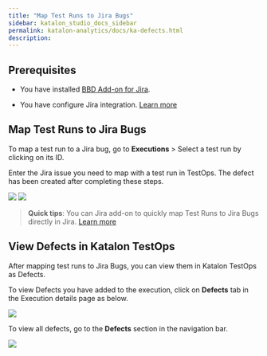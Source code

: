 ```yaml
---
title: "Map Test Runs to Jira Bugs" 
sidebar: katalon_studio_docs_sidebar
permalink: katalon-analytics/docs/ka-defects.html 
description: 
---
```

## Prerequisites

- You have installed [BBD Add-on for Jira](https://marketplace.atlassian.com/apps/1217501/katalon-bdd-test-automation-for-jira?hosting=cloud&tab=overview).

- You have configure Jira integration. [Learn more](https://docs.katalon.com/katalon-analytics/docs/kt-jira-config.html)

## Map Test Runs to Jira Bugs

To  map a test run to a Jira bug, go to **Executions** > Select a test run by clicking on its ID.

Enter the Jira issue you need to map with a test run in TestOps. The defect has been created after completing these steps.

<img src="https://github.com/katalon-studio/docs-images/raw/master/katalon-analytics/docs/ka-integration-jira/test-run-testops.png" width="" height="">

<img src="https://github.com/katalon-studio/docs-images/raw/master/katalon-analytics/docs/ka-integration-jira/linked-test-run.png" width="" height="">

> **Quick tips**: You can Jira add-on to quickly map Test Runs to Jira Bugs directly in Jira. [Learn more](https://docs.katalon.com/katalon-analytics/docs/kt-jira-issue.html)


## View Defects in Katalon TestOps

After mapping test runs to Jira Bugs, you can view them in Katalon TestOps as Defects.

To view Defects you have added to the execution, click on **Defects** tab in the Execution details page as below.


<img src="https://github.com/katalon-studio/docs-images/raw/master/katalon-analytics/docs/ka-integration-jira/defect-tab.png" width="" height="">

To view all defects, go to the **Defects** section in the navigation bar.

<img src="https://github.com/katalon-studio/docs-images/raw/master/katalon-analytics/docs/ka-integration-jira/defect-menu.png" width="" height="">